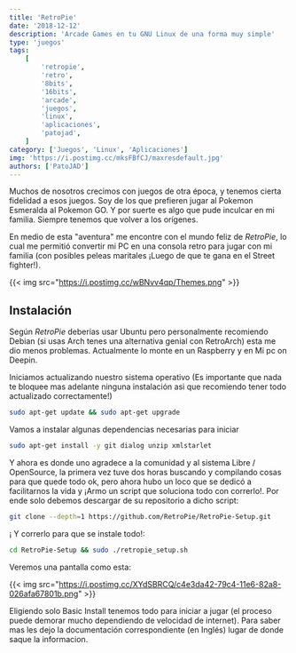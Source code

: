 ```yaml
---
title: 'RetroPie'
date: '2018-12-12'
description: 'Arcade Games en tu GNU Linux de una forma muy simple'
type: 'juegos'
tags:
    [
        'retropie',
        'retro',
        '8bits',
        '16bits',
        'arcade',
        'juegos',
        'linux',
        'aplicaciones',
        'patojad',
    ]
category: ['Juegos', 'Linux', 'Aplicaciones']
img: 'https://i.postimg.cc/mksFBfCJ/maxresdefault.jpg'
authors: ['PatoJAD']
---
```


Muchos de nosotros crecimos con juegos de otra época, y tenemos cierta fidelidad a esos juegos. Soy de los que prefieren jugar al Pokemon Esmeralda al Pokemon GO. Y por suerte es algo que pude inculcar en mi familia. Siempre tenemos que volver a los orígenes.

En medio de esta "aventura" me encontre con el mundo feliz de _RetroPie_, lo cual me permitió convertir mi PC en una consola retro para jugar con mi familia (con posibles peleas maritales ¡Luego de que te gana en el Street fighter!).

{{< img src="https://i.postimg.cc/wBNvv4qp/Themes.png" >}}
<br>

## Instalación

Según _RetroPie_ deberías usar Ubuntu pero personalmente recomiendo Debian (si usas Arch tenes una alternativa genial con RetroArch) esta me dio menos problemas. Actualmente lo monte en un Raspberry y en Mi pc on Deepin.

Iniciamos actualizando nuestro sistema operativo (Es importante que nada te bloquee mas adelante ninguna instalación asi que recomiendo tener todo actualizado correctamente!)

```zsh
sudo apt-get update && sudo apt-get upgrade
```

Vamos a instalar algunas dependencias necesarias para iniciar

```zsh
sudo apt-get install -y git dialog unzip xmlstarlet
```

Y ahora es donde uno agradece a la comunidad y al sistema Libre / OpenSource, la primera vez tuve dos horas buscando y compilando cosas para que quede todo ok, pero ahora hubo un loco que se dedicó a facilitarnos la vida y ¡Armo un script que soluciona todo con correrlo!. Por ende solo debemos descargar de su repositorio a dicho script:

```zsh
git clone --depth=1 https://github.com/RetroPie/RetroPie-Setup.git
```

¡ Y correrlo para que se instale todo!:

```zsh
cd RetroPie-Setup && sudo ./retropie_setup.sh
```

Veremos una pantalla como esta:

{{< img src="https://i.postimg.cc/XYdSBRCQ/c4e3da42-79c4-11e6-82a8-026afa67801b.png" >}}

Eligiendo solo Basic Install tenemos todo para iniciar a jugar (el proceso puede demorar mucho dependiendo de velocidad de internet). Para saber mas les dejo la documentación correspondiente (en Inglés) lugar de donde saque la informacion.
